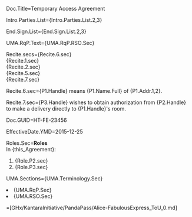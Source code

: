 Doc.Title=Temporary Access Agreement

Intro.Parties.List={Intro.Parties.List.2,3}

End.Sign.List={End.Sign.List.2,3}

UMA.RqP.Text={UMA.RqP.RSO.Sec}

Recite.secs={Recite.6.sec}<br>{Recite.1.sec}<br>{Recite.2.sec}<br>{Recite.5.sec}<br>{Recite.7.sec}

Recite.6.sec={P1.Handle} means {P1.Name.Full} of {P1.Addr.1,2}.

Recite.7.sec={P3.Handle} wishes to obtain authorization from {P2.Handle} to make a delivery directly to {P1.Handle}'s room.  

Doc.GUID=HT-FE-23456

EffectiveDate.YMD=2015-12-25

Roles.Sec=<b>Roles</b><br>In {this_Agreement}:<ol><li>{Role.P2.sec}<li>{Role.P3.sec}</ol>

UMA.Sections={UMA.Terminology.Sec}<li>{UMA.RqP.Sec}<li>{UMA.RSO.Sec}

=[GHx/KantaraInitiative/PandaPass/Alice-FabulousExpress_ToU_0.md]
